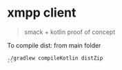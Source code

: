 # xmpp client

> smack + kotlin proof of concept

To compile dist:
from main folder
```
./gradlew compileKotlin distZip 
``
